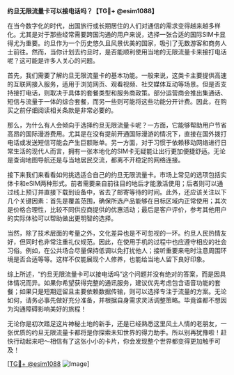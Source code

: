 **约旦无限流量卡可以接电话吗？【TG💪+ @esim1088】**

在当今数字化的时代，出国旅行或长期居住的人们对通信的需求变得越来越多样化。尤其是对于那些经常需要跨国沟通的用户来说，选择一张合适的国际SIM卡显得尤为重要。约旦作为一个历史悠久且风景优美的国家，吸引了无数游客和商务人士前往。然而，当你计划去约旦时，是否能顺利使用当地的无限流量卡来接打电话呢？这可能是许多人关心的问题。

首先，我们需要了解约旦无限流量卡的基本功能。一般来说，这类卡主要提供高速的互联网接入服务，适用于浏览网页、观看视频、社交媒体互动等场景。但是否支持接打电话，则取决于具体的套餐类型和服务商政策。部分运营商会推出集通话、短信与流量于一体的综合套餐，而另一些则可能将这些功能分开计费。因此，在购买之前仔细阅读相关条款是非常必要的。

那么，为什么有人会倾向于选择约旦无限流量卡呢？一方面，它能够帮助用户节省高昂的国际漫游费用。尤其是在没有提前开通国际漫游的情况下，直接在国外拨打电话或发送短信可能会产生巨额账单。另一方面，对于习惯于依赖移动网络进行日常生活的现代人而言，拥有一张本地化的SIM卡无疑能让出行更加便捷舒适。无论是查询地图导航还是与当地居民交流，都离不开稳定的网络连接。

接下来我们来看看如何挑选适合自己的约旦无限流量卡。市场上常见的选项包括实体卡和eSIM两种形式。前者需要亲自前往目的地后才能激活使用；后者则可以通过线上预订并直接下载到设备中，省去了邮寄等待的时间。此外，还应该关注以下几个关键因素：首先是覆盖范围，确保所选产品能够在目标区域内正常使用；其次是价格合理性，比较不同供应商提供的优惠活动；最后是客户评价，参考其他用户的实际体验可以帮助做出更明智的选择。

当然，除了技术层面的考量之外，文化差异也是不可忽视的一环。约旦人民热情友好，但同时也非常注重礼仪规范。因此，在使用手机的过程中也应遵守相应的社会习俗。例如，在公共场合尽量保持低调以免打扰他人；接听重要来电时注意周围环境是否合适等等。这样不仅能展现个人修养，也能给当地人留下良好印象。

综上所述，“约旦无限流量卡可以接电话吗”这个问题并没有绝对的答案，而是因具体情况而异。如果你希望获得完整的通讯服务，建议优先考虑包含语音功能的套餐；如果只是短期逗留且主要依赖数据传输，则可以选择专注于流量的方案。无论如何，请务必事先做好充分准备，并根据自身需求灵活调整策略。毕竟谁都不想因为沟通障碍影响美好的旅程！

无论你是初次踏足这片神秘土地的新手，还是已经熟悉这里风土人情的老朋友，一张优质的约旦无限流量卡都将是你探索未知世界的得力助手。所以别再犹豫啦！赶快行动起来吧～相信有了这张小小的卡片，你会发现整个世界都变得更加触手可及！

[[TG💪+ @esim1088](https://t.me/s/esim1088) ![Image](https://i.postimg.cc/4NQfJmqS/Snipaste-2025-05-13-00-14-12.png)]